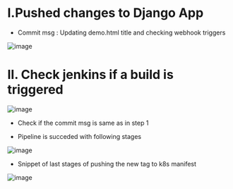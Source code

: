 # I.Pushed changes to Django App

- Commit msg : Updating demo.html title and checking webhook triggers

![image](https://github.com/jananitework/devops45days-challenge/assets/136428700/b94e9498-2861-4aa2-a560-41e82a473e2f)


# II. Check jenkins if a build is triggered

![image](https://github.com/jananitework/devops45days-challenge/assets/136428700/4fe98f47-a47d-4880-9e1c-edbd0314529e)

- Check if the commit msg is same as in step 1

- Pipeline is succeded with following stages 

![image](https://github.com/jananitework/devops45days-challenge/assets/136428700/4b5eeea1-193c-4605-bc70-13643d30efe1)

- Snippet of last stages of pushing the new tag to k8s manifest 

![image](https://github.com/jananitework/devops45days-challenge/assets/136428700/65c746cb-1cbe-4965-a1c4-3d17f79bdc6d)


